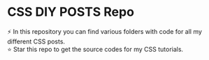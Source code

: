 # CSS DIY POSTS Repo
⚡ In this repository you can find various folders with code for all my different CSS posts.  
⭐ Star this repo to get the source codes for my CSS tutorials.
